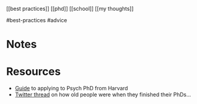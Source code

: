 [[best practices]]
[[phd]]
[[school]]
[[my thoughts]]

#best-practices 
#advice

# Notes

# Resources
- [Guide](https://psychology.fas.harvard.edu/pro-tip) to applying to Psych PhD from Harvard
- [Twitter thread](https://twitter.com/abitzcrystal/status/1298219072581230593?s=10) on how old people were when they finished their PhDs...

